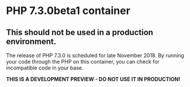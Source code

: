 # PHP 7.3.0beta1 container
## This should not be used in a production environment.
The release of PHP 7.3.0 is scheduled for late November 2018. By running your
code through the PHP on this container, you can check for incompatible code
in your base.

**THIS IS A DEVELOPMENT PREVIEW - DO NOT USE IT IN PRODUCTION!**

